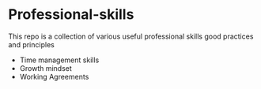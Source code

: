 # Professional-skills
This repo is a collection of various useful professional skills good practices and principles
- Time management skills
- Growth mindset
- Working Agreements
